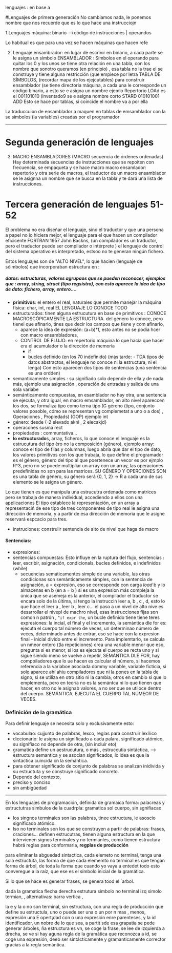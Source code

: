 lenguajes : en base a

#Lenguajes de primera generación
No cambiamos nada, le ponemos nombre que nos recuerde que es lo que hace una instrucciojn

1.Lenguajes máquina: binario -->código de instrucciones  | operandos
 

Lo habitual es que para una vez se hacen máquinas que hacen refe

2. Lenguaje ensambrador:
en lugar de escrinir en binario, a cada parte se le asigna un símbolo
ENSAMBLADOR : Símbolos en el operando para quitar los 0 y los unos se tiene otra relación en una tabla, con los nombre que sonotro queramos (en principio) , esa tabla no la trae el se construye y tiene alguna restricción (que empiece por letra TABLA DE SÍMBOLOS, (recordar mapa de los ejejcutables) 
para construir ensamblador (se tiene directoria máquina, a cada una le corresponde un código binario, a esto se e asigna un nombre ejemlo
Repertorio 
LOAd es el 001101010 (inventado9 se e asigna nombre corto
 STARD 010101001
 ADD
 Esto se hace por tablas, si coincide el nombre va a por ella

La traduccuion de ensamblador a maquen en tablas de emsamblador con la se símbolos (la variables) creadas por el programador

---
# Segunda generación de lenguajes
3. MACRO ENSAMBLADORES
(MACRO secuencia de órdenes ordenadas) Hay determinada secuencias de instrucciones que se repoiten con frecuencia, se empaqueta y se hace macro
macro ensamlador: repertorio y otra serie de macros, el traductor de un macro ensamblador se le asignna un nombre que se busca en la tabla y te dará una lista de instrucciones.

# Tercera generación de lenguajes 51-52

El problema no era diseñar el lenguaje, sino el traductor y que una persona a papel no lo hiciera mejor, el lenguaje para el que hacen un compilador eficicente FORTRAN 1957 John Backns, (un compilador es un traductor, pero el traductor puede ser compilador o intérprete ) el lenguaje de control del sistema operativo es interpretado, estsoo no te generan ningún fichero.

Estos lenguajes son de "ALTO NIVEL", lo que hacien (lenguaje de sóimbolos) que incorporaban estructura en :
##### datos: estructuras, valores agrupaos que se pueden reconocer, ejemplos que : array, string, struct (tipo regsistro), con esto aparece la idea de tipo de dato: fichero, array, entero....
  - **primitivos**: el entero el real, naturales que permite manejar la máquina física: char, int, real  EL LENGUAJE LO CONOCE TODO
  - estructurados: tinen alguna estrucutura en base de primitivos : CONOCE MACROSCÓPICAMENTE LA ESTRUCTURA. del género lo conoce, pero tienei que afinarlo, tines que decir los campos que tiene y com afinarlo,
    - aparece la idea de expresión: (a+b)*f, esto antes no se podía hcer con macro ensambladores,
    - CONTROL DE FLUJO: en repertorio máquina lo que hacía que hacer era el acumulador o la dirección de memoria
      - if
      - bucles definido (en los 70 indefinido)
  (más tarde: - TDA tipos de datos abstractos, el lenguaje no conoce ni la estructura, ni el lenga)
Con esto aparecen dos tipos de sentencias (una sentencia es una ordden) 
- semanticamente simples : su signifiado solo depende de ella y de nada más, ejemplo una asignación , operación de entradas y salida de una sola variabe
- semánticamente compuestas, en esamblador no hay otra, una sentencia se ejecuta, y otra igual, en macro emsamblador, en alto nivel apareccen los dos, 
se formaliza tipo como terna tipo (G géreno (tipo, conjunto valores posoble, cómo se representan vg complemetat a uno o a dos) , Operaciones , Propiedads)  (GOP) ejemplo
int
- género: desde {-2 elevado aknl , 2 elecakjd}
- operacones susma rect
- propiedades : communtativa...
- **lo estructurado**s, array, ficheros, lo que conoce el lenguaje es la estrucutura del tipo èro no la composición (género), ejemplo array:
conoce el tipo de filas y columnas, luego abría que dar el tipo de dato, los valores primitivos con los que trabaja, lo que define el programador es el género,  género del tipo al que poertenece un vecor es por ejmplo R^3, pero no se puede multipliar un array con un array, las operaciones predefinidas no son para las matrices. SU GÉNERO Y OPERCIONES SON es una tabla de género, su género será {0, 1, 2} -> R a cada uno de sus elemento se le asigna un género.

Lo que tienen es que manipula una estrucutra ordenada como matrices pero se trabaja de manera individual, accediendo a ellos con una applicaciones
 El tipo establece la representación, en un array a representaciń de ese tipo de tres componentes de tipo real le asigna una dirección de memoria, y a partir de esa dirección de memoria que le asigne reservará espcacio para tres.
- instruciones: construiir sentencia de alto de nivel que haga de macro

#### Sentencias:
- expresiones: 
- sentencias compuestas: Esto influye en la ruptura del flujo, sentencias : leer, escribir, asignación, condicionals, bucles definidos, e indefinidos (while)
  - secuencias semáticamentes simple de una variable, las otras condicionas son semánticamente simples, con la sentencia de asignación, a = expresión, eso se corresponde con carga *load* b y lo almacenas en b (en a = b ) si es una expresion más compleja la única que se asemeja es la anterior, el compilador  el traductor se encara solo de la última,
  si tengo la instrucciń leer a, b , c , d, esto lo que hace el leer a , leer b , leer c... el paso a un nivel de alto nive es desarrollar el nivepl de machro nivel, esas instrucciones fijas son comon n patrón ,
  ^``` if expr the ```,
  un bucle definido tiene tiene teres expresiones: la incial, el final y el incremento, la semántica dle for es: ejecuta el cuerpo tal número de veces, un determinao número de veces, determinado antes de entrar, eso se hace con la expresion final - inicial divido entre el incremento. Para implemtarlo, se calcula un nḿeor entero ((la repeticiones) crea una variable menor que eso, pregunta si es menor, si los es ejecuta el cuerpo se recta uno y si sigue siendo meno se vuelve a repetir, SEMÁNTICA DLE FOR, hay comppiladores que lo ue hacen es calcular el número, si hacemos referencia a la variaboe asociada dommy variable, variable ficticia, si solo aparece ahí ahiu compiladores que ni la pones en la tabla de signo, si se utiliza en otro sitio ni la cambia, otros en cambio si que lo emplementa, pero en teoría no es la semántca ni lo que tienen que hacer, en otro no le asignab valores, a no ser que se utiloce dentro del cuerpo. SEMÁNTICA, EJECUTA EL CUERPO TAL NÚMEOR DE VECES.


### Definición de la gramática
Para definir lenguaje se necesita solo y exclusivamente esto: 
- vocabulao: cujjunto de palabras, lexco, reglas para construir lexñico
- diccionario: le asigna un significado a cada palara, significado atómico, su signifiaco no depende de otra, (sin incluir eto)
- gramatica define un aestrucutura, o más , estruccutia sintáctica, --> estructura semantica y se asocian significados, lo idea es que la sintactica cuincida cn la semántica.
- para obtener significado de conjunto de palabras se analizan inidivida y su estructuta y se construye significado concreto. 
 - Depende del contexto,
 - preciso y conciso
 - sin ambigúedad
 ---
 En los lenguajes de programación, definida de gramaica forma:  palacreas y estructutras
 simbulos de la cuadrpla:
 gramatica sol cuerpo, sin sgnifiacao
 - los singnos terminales son las palabras, tinee estructura, le asoscio significado atómico.
 - lso no terminales son los que se construyen a partir de palabras: frases, oraciones... definen estrucutras, tienen alguna estructura en la que intervienen signos terminales y no termianles, como tienen estructura habrá reglas para conformarla, **regplas de producción**

para eliminar la abguedad sintactica, cada elemeto no terminal, tenga una sola estructuta, las forma de que cada elememto no terminal es que tengan forma de árbol, de toda la forma que cuando yo vaya a entedet todo esto converegue a la raíz, que ese es el símbolo inicial de la gramática.

Si lo que se hace es generar frases, se genera tood el ´arbol.

dada la gramatica
flecha derecha estrutura simbolo no terminal izq simolo termian, , alternativas: barra vertica  ,

la e y la o no son terminal, sin estructura, con una regla de producción que define su estructula, uno o puede ser una o un por  n mas , menos, expresión una E opert¡dad con o una expresión enre parenteses, y la id identificador, un nobre de lo que sea, a partit sde esa grapatia se pede generar árboles,
ña estructura es vn, se coge la frase, se lee de izquierda a drecha, se ve si hay aguna regla de la gramática que reconozca a id, se coge una expresión,  deeb ser sintácticamente y gramanticamente corrector gracias a la regla semántica. 
